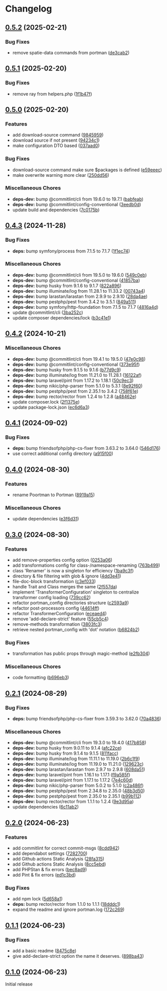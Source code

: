 # Changelog

## [0.5.2](https://github.com/magewirephp/portman/compare/v0.5.1...v0.5.2) (2025-02-21)


### Bug Fixes

* remove spatie-data commands from portman ([de3cab2](https://github.com/magewirephp/portman/commit/de3cab2723e0dccdfa8aa1d19a8ae78f9e08f0c3))

## [0.5.1](https://github.com/magewirephp/portman/compare/v0.5.0...v0.5.1) (2025-02-20)


### Bug Fixes

* remove ray from helpers.php ([1f1b47f](https://github.com/magewirephp/portman/commit/1f1b47fc0653e9bb54348459707a9166f147edbf))

## [0.5.0](https://github.com/magewirephp/portman/compare/v0.4.3...v0.5.0) (2025-02-20)


### Features

* add download-source command ([9845959](https://github.com/magewirephp/portman/commit/98459590356d7e96f8566f72ad6e98ba77685fec))
* download source if not present ([94234c1](https://github.com/magewirephp/portman/commit/94234c1f2097bcd1c3b312cd121ad72a65b19326))
* make configuration DTO based ([037aad0](https://github.com/magewirephp/portman/commit/037aad05a9c9184b40170deb3e082d273b5252ea))


### Bug Fixes

* download-source command make sure $packages is defined ([e59eeec](https://github.com/magewirephp/portman/commit/e59eeecb1b11eb6a45056f0874df03b2b60eb60a))
* make overwrite warning more clear ([250dd56](https://github.com/magewirephp/portman/commit/250dd56b32cb34502eb4264f6728c0ec4a409081))


### Miscellaneous Chores

* **deps-dev:** bump @commitlint/cli from 19.6.0 to 19.7.1 ([babfeab](https://github.com/magewirephp/portman/commit/babfeab2c234803e83d85f2ffb91aea827ef0a52))
* **deps-dev:** bump @commitlint/config-conventional ([3eedb0d](https://github.com/magewirephp/portman/commit/3eedb0d50e64fd198fa896d7e0f3704b6e3f7e1d))
* update build and dependencies ([7c0175b](https://github.com/magewirephp/portman/commit/7c0175bf0b8f0ae362f2aca052056f7d6d31abb4))

## [0.4.3](https://github.com/magewirephp/portman/compare/v0.4.2...v0.4.3) (2024-11-28)


### Bug Fixes

* **deps:** bump symfony/process from 7.1.5 to 7.1.7 ([1f1ec74](https://github.com/magewirephp/portman/commit/1f1ec74c853d9369e0ea57a73bd8b46fcf2d137c))


### Miscellaneous Chores

* **deps-dev:** bump @commitlint/cli from 19.5.0 to 19.6.0 ([549c0eb](https://github.com/magewirephp/portman/commit/549c0ebfe18690e8238d32429bdd38ef44bc54fe))
* **deps-dev:** bump @commitlint/config-conventional ([41857ba](https://github.com/magewirephp/portman/commit/41857baf757fae91728909660886bbe16188df45))
* **deps-dev:** bump husky from 9.1.6 to 9.1.7 ([822a896](https://github.com/magewirephp/portman/commit/822a896127a55cc65882b6e3a6d6110cfb79fb34))
* **deps-dev:** bump illuminate/log from 11.28.1 to 11.33.2 ([00743a4](https://github.com/magewirephp/portman/commit/00743a428ba811e5b394d7adf8ffad4b3bf44a85))
* **deps-dev:** bump larastan/larastan from 2.9.9 to 2.9.10 ([28da4ae](https://github.com/magewirephp/portman/commit/28da4aede89cd7133fbeaa5e97666e313fe27bb2))
* **deps-dev:** bump pestphp/pest from 3.4.2 to 3.5.1 ([849a511](https://github.com/magewirephp/portman/commit/849a5114aea04e6fb2d46d9dae32a1b23171b84c))
* **deps-dev:** bump symfony/http-foundation from 7.1.5 to 7.1.7 ([4816a4d](https://github.com/magewirephp/portman/commit/4816a4d6acd388abd5f96dae66d3f3c49844cda6))
* update @commitlint/cli ([3ba252c](https://github.com/magewirephp/portman/commit/3ba252c215bac117a55be7795c90f0537bdfbb68))
* update composer dependencies/lock ([b3c41e1](https://github.com/magewirephp/portman/commit/b3c41e1ce17ba01fd32b411cc4321e6c450a70b1))

## [0.4.2](https://github.com/magewirephp/portman/compare/v0.4.1...v0.4.2) (2024-10-21)


### Miscellaneous Chores

* **deps-dev:** bump @commitlint/cli from 19.4.1 to 19.5.0 ([47e0c98](https://github.com/magewirephp/portman/commit/47e0c98090b019294e06826fb4fabba05b630195))
* **deps-dev:** bump @commitlint/config-conventional ([373e95f](https://github.com/magewirephp/portman/commit/373e95f5b84a449dd481a62afa7487e45d6f4c6e))
* **deps-dev:** bump husky from 9.1.5 to 9.1.6 ([b77d9c9](https://github.com/magewirephp/portman/commit/b77d9c94b0c28ddfbb864050136dd1f386e3b855))
* **deps-dev:** bump illuminate/log from 11.21.0 to 11.28.1 ([16122af](https://github.com/magewirephp/portman/commit/16122afc90165d5a3d36e0eba53f7a64a0ef3cd8))
* **deps-dev:** bump laravel/pint from 1.17.2 to 1.18.1 ([50c9ec3](https://github.com/magewirephp/portman/commit/50c9ec3d4ce9eec78c97d72a897c865ca3a70a70))
* **deps-dev:** bump nikic/php-parser from 5.1.0 to 5.3.1 ([8e92f60](https://github.com/magewirephp/portman/commit/8e92f60d4035cdcf06ec2a71aec5ca6115628844))
* **deps-dev:** bump pestphp/pest from 2.35.1 to 3.4.2 ([758f61e](https://github.com/magewirephp/portman/commit/758f61e8b653c88fb6e3bee4b1cf8ba504a439c0))
* **deps-dev:** bump rector/rector from 1.2.4 to 1.2.8 ([a48462e](https://github.com/magewirephp/portman/commit/a48462ef6aadaa8527b4bd46bb4a9e064a862dfc))
* update composer.lock ([2f1375e](https://github.com/magewirephp/portman/commit/2f1375e7874c491d58083be8396488cef620376a))
* update package-lock.json ([ec6d6a3](https://github.com/magewirephp/portman/commit/ec6d6a3aad892626fcb15c76a61c072e0e453533))

## [0.4.1](https://github.com/magewirephp/portman/compare/v0.4.0...v0.4.1) (2024-09-02)


### Bug Fixes

* **deps:** bump friendsofphp/php-cs-fixer from 3.63.2 to 3.64.0 ([546d176](https://github.com/magewirephp/portman/commit/546d176e65119dc7decb95a6770fc067ebd8fbaf))
* use correct additional config directory ([a915f00](https://github.com/magewirephp/portman/commit/a915f002a94774f594f84137f78df99f711fba55))

## [0.4.0](https://github.com/magewirephp/poortman/compare/v0.3.0...v0.4.0) (2024-08-30)


### Features

* rename Poortman to Portman ([8919a15](https://github.com/magewirephp/poortman/commit/8919a1538b2e83df0233fd497287dfa75a4f5b8c))


### Miscellaneous Chores

* update dependencies ([e3f6d31](https://github.com/magewirephp/poortman/commit/e3f6d310e8801b512fa9b6f8ee6a1b48a49b80e1))

## [0.3.0](https://github.com/magewirephp/portman/compare/v0.2.1...v0.3.0) (2024-08-30)


### Features

* add remove-properties config option ([0253a06](https://github.com/magewirephp/portman/commit/0253a0664b5666cc591c5cac50d1a9c80896b290))
* add transformations config for class-/namespace-renaming ([763b499](https://github.com/magewirephp/portman/commit/763b4999944cef1fef881340b1cb79659d4c7acc))
* class 'Renamer' is now a singleton for efficiency ([1ba9c3f](https://github.com/magewirephp/portman/commit/1ba9c3f4a59ddb8041ca8b8b81d091ed7ec3ad9c))
* directory & file filtering with glob & ignore ([4dd3e41](https://github.com/magewirephp/portman/commit/4dd3e41d4b945c21711456a867e76104b1c00687))
* file-doc-block transformation ([c3ef033](https://github.com/magewirephp/portman/commit/c3ef033a535acffa63ea75c722e6e99d476d2076))
* handle Trait and Class merges the same ([2f557da](https://github.com/magewirephp/portman/commit/2f557daf07c8f8758ca6c9526e60fd6ac336f661))
* implement 'TransformerConfiguration' singleton to centralize transformer config loading ([739cc62](https://github.com/magewirephp/portman/commit/739cc6248637bcdd8e2996f25f0482bc70e48336))
* refactor portman_config directories structure ([c2593a9](https://github.com/magewirephp/portman/commit/c2593a90fbd7ba0b36ae25c17490e5b28d20d3c1))
* refactor post-processors config ([44614ff](https://github.com/magewirephp/portman/commit/44614ff7d9c4ff86dd88a6cbb9fd9bf9463c086f))
* refactor TransformerConfiguration ([eceaed4](https://github.com/magewirephp/portman/commit/eceaed4eacb4832a6597ada07db1c858f6fb01b3))
* remove 'add-declare-strict' feature ([55cb5c4](https://github.com/magewirephp/portman/commit/55cb5c4698cd781815df5464c5ec60ab4464a37c))
* remove-methods transformation ([3803fc3](https://github.com/magewirephp/portman/commit/3803fc30d15df215711303f1cf306d6f0d89fc16))
* retrieve nested portman_config with 'dot' notation ([b6824b2](https://github.com/magewirephp/portman/commit/b6824b2c16217f8deee1a45a31a76f55502e62ed))


### Bug Fixes

* transformation has public props through magic-method ([e2fb304](https://github.com/magewirephp/portman/commit/e2fb304c9b579c36dd2cbac17b95311ea3db88d3))


### Miscellaneous Chores

* code formatting ([b696eb3](https://github.com/magewirephp/portman/commit/b696eb34e06a86a50b5d08a2453cd5cadbdda8a4))

## [0.2.1](https://github.com/magewirephp/portman/compare/v0.2.0...v0.2.1) (2024-08-29)


### Bug Fixes

* **deps:** bump friendsofphp/php-cs-fixer from 3.59.3 to 3.62.0 ([70a4836](https://github.com/magewirephp/portman/commit/70a48368df639e8acc9115aba6e8f6152a47e101))


### Miscellaneous Chores

* **deps-dev:** bump @commitlint/cli from 19.3.0 to 19.4.0 ([417b858](https://github.com/magewirephp/portman/commit/417b858b4ee33f978615e26a00233dcaf999ff2b))
* **deps-dev:** bump husky from 9.0.11 to 9.1.4 ([afc22ce](https://github.com/magewirephp/portman/commit/afc22ce3041217fd1c71450c73df55783a579e9c))
* **deps-dev:** bump husky from 9.1.4 to 9.1.5 ([811facc](https://github.com/magewirephp/portman/commit/811facc7951a71a7c7e4f08f49970067c28a4448))
* **deps-dev:** bump illuminate/log from 11.11.1 to 11.19.0 ([2b6c1f9](https://github.com/magewirephp/portman/commit/2b6c1f94c384dc07b2e155559bfb302acf466325))
* **deps-dev:** bump illuminate/log from 11.19.0 to 11.21.0 ([129623c](https://github.com/magewirephp/portman/commit/129623ccd802a87ade32a9e94e5431a5bcab15d9))
* **deps-dev:** bump larastan/larastan from 2.9.7 to 2.9.8 ([608da51](https://github.com/magewirephp/portman/commit/608da515459e6fccfecf72e455cf179412e70c7a))
* **deps-dev:** bump laravel/pint from 1.16.1 to 1.17.1 ([f9a585f](https://github.com/magewirephp/portman/commit/f9a585f3f106ab6faefc8704f7ee8384c50b5bc8))
* **deps-dev:** bump laravel/pint from 1.17.1 to 1.17.2 ([7e4c60d](https://github.com/magewirephp/portman/commit/7e4c60d399fb4df0061d86f5107558da7dcf7f1c))
* **deps-dev:** bump nikic/php-parser from 5.0.2 to 5.1.0 ([c2a486f](https://github.com/magewirephp/portman/commit/c2a486faaec0af8e55d22bf2c27be6c3033ba042))
* **deps-dev:** bump pestphp/pest from 2.34.8 to 2.35.0 ([48b3d50](https://github.com/magewirephp/portman/commit/48b3d50ab4d9d9ec6b09cf949fbdcdc85336466f))
* **deps-dev:** bump pestphp/pest from 2.35.0 to 2.35.1 ([b99b112](https://github.com/magewirephp/portman/commit/b99b112eeaf194a89a83753c710e94fac24ce698))
* **deps-dev:** bump rector/rector from 1.1.1 to 1.2.4 ([9e3d95a](https://github.com/magewirephp/portman/commit/9e3d95ab1930e9633c7d365e45b16632f2a1bc25))
* update dependencies ([6c11ab2](https://github.com/magewirephp/portman/commit/6c11ab2048ba1829ce38febf538c45e020bbf744))

## [0.2.0](https://github.com/magewirephp/portman/compare/v0.1.1...v0.2.0) (2024-06-23)


### Features

* add commitlint for correct commit-msgs ([8cdd942](https://github.com/magewirephp/portman/commit/8cdd942270b06ae4791623f79b6f67fc2fe73e9b))
* add dependabot settings ([7282700](https://github.com/magewirephp/portman/commit/7282700577312230d0061ad6f6d25b3a037be4d4))
* add Github actions Static Analysis ([28fa315](https://github.com/magewirephp/portman/commit/28fa3153fd452c7a125e8970dc8b599bd57ef365))
* add Github actions Static Analysis ([8cc5ebd](https://github.com/magewirephp/portman/commit/8cc5ebd2d385db9c132b5828c36336af70da5cdf))
* add PHPStan & fix errors ([bec8ad9](https://github.com/magewirephp/portman/commit/bec8ad924ee65f69b3c00f357f106950f06aa9e5))
* add Pint & fix errors ([ed1c3bd](https://github.com/magewirephp/portman/commit/ed1c3bd792fe2bb20c685ed1b35d1a46d9f3c13f))


### Bug Fixes

* add npm lock ([5d658a1](https://github.com/magewirephp/portman/commit/5d658a18086c517007459069710d29ab1109a756))
* **deps:** bump rector/rector from 1.1.0 to 1.1.1 ([18dddc1](https://github.com/magewirephp/portman/commit/18dddc1005fdb4238ba36197722f98ec0bfb6c82))
* expand the readme and ignore portman.log ([172c269](https://github.com/magewirephp/portman/commit/172c269a9c72444bef2128554b6c7d7da21731cd))

## [0.1.1](https://github.com/magewirephp/portman/compare/v0.1.0...v0.1.1) (2024-06-23)


### Bug Fixes

* add a basic readme ([8475c8e](https://github.com/magewirephp/portman/commit/8475c8e14b7233a0a78884da60f742de56f01cd8))
* give add-declare-strict option the name it deserves. ([898ba43](https://github.com/magewirephp/portman/commit/898ba437d6973f657ea75b2ccdeae5d9f8107d92))

## [0.1.0](https://github.com/magewirephp/portman/compare/v0.0.5...v0.1.0) (2024-06-23)

Initial release
